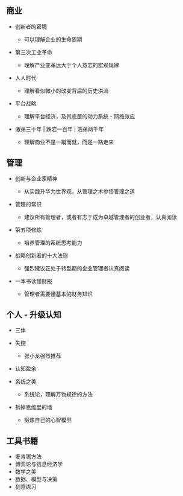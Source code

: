 
## 商业
- 创新者的窘境
	- 可以理解企业的生命周期
-  第三次工业革命
	-  理解产业变革远大于个人意志的宏观规律

- 人人时代
	- 理解看似微小的改变背后的历史洪流

- 平台战略
	- 理解平台经济，及其底层的动力系统 - 网络效应

- 激荡三十年 | 跌宕一百年 | 浩荡两千年
	- 理解商业不是一蹴而就，而是一路走来

## 管理
- 创新与企业家精神
	- 从实践升华为世界观，从管理之术参悟管理之道

- 管理的常识
	- 建议所有管理者，或者有志于成为卓越管理者的创业者，认真阅读

- 第五项修炼
	- 培养管理的系统思考能力
- 战略创新者的十大法则
	- 强烈建议正处于转型期的企业管理者认真阅读

- 一本书读懂财报
	- 管理者需要懂基本的财务知识

## 个人 - 升级认知
- 三体
- 失控
	- 张小龙强烈推荐

- 认知盈余

- 系统之美
	- 系统论，理解万物规律的方法

- 拆掉思维里的墙
	- 锻炼自己的心智模型

##  工具书籍
- 麦肯锡方法
- 博弈论与信息经济学
- 数学之美
- 数据、模型与决策
- 刻意练习



